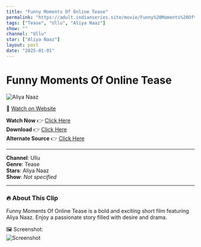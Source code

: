 ```yaml
---
title: "Funny Moments Of Online Tease"
permalink: "https://adult.indianseries.site/movie/Funny%20Moments%20Of%20Online%20Tease"
tags: ["Tease", "Ullu", "Aliya Naaz"]
show: ""
channel: "Ullu"
star: ["Aliya Naaz"]
layout: post
date: "2025-01-01"
---
```


# Funny Moments Of Online Tease

![Aliya Naaz](https://shorts.desisins.com/wp-content/uploads/2023/12/Online-Pyaar-Ullu-DesiSins.com_.jpg)

🔗 [Watch on Website](https://adult.indianseries.site/movie/Funny%20Moments%20Of%20Online%20Tease)

**Watch Now** 👉 [Click Here](https://adult.indianseries.site/movie/Funny%20Moments%20Of%20Online%20Tease)  
**Download** 👉 [Click Here](https://adult.indianseries.site/movie/Funny%20Moments%20Of%20Online%20Tease)  
**Alternate Source** 👉 [Click Here](https://adult.indianseries.site/movie/Funny%20Moments%20Of%20Online%20Tease)

---

**Channel**: Ullu  
**Genre**: Tease  
**Stars**: Aliya Naaz  
**Show**: *Not specified*

---

### 🔥 About This Clip

Funny Moments Of Online Tease is a bold and exciting short film featuring Aliya Naaz. Enjoy a passionate story filled with desire and drama.
 
🖼️ Screenshot:  
![Screenshot](https://shorts.desisins.com/wp-content/uploads/2023/12/Online-Pyaar-Ullu-DesiSins.com_.jpg)
